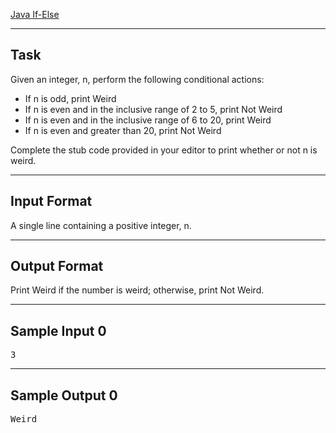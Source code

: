 [Java If-Else]()

---

## Task
Given an integer, n, perform the following conditional actions:

- If n is odd, print Weird
- If n is even and in the inclusive range of 2 to 5, print Not Weird
- If n is even and in the inclusive range of 6 to 20, print Weird
- If n is even and greater than 20, print Not Weird

Complete the stub code provided in your editor to print whether or not n is weird.

---

## Input Format
A single line containing a positive integer, n.

---

## Output Format
Print Weird if the number is weird; otherwise, print Not Weird.

---

## Sample Input 0
<pre>
3
</pre>
---

## Sample Output 0
<pre>
Weird
</pre>